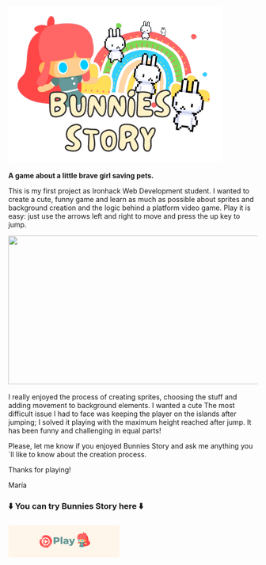  
 ![bunnies_logo](https://github.com/MaGaBoo/ironhack-videogame-project/blob/master/assets/images/Game%20logo_cut.png)
 
**A game about a little brave girl saving pets.**

This is my first project as Ironhack Web Development student. 
I wanted to create a cute, funny game and learn as much as possible about sprites and background creation and the logic behind a platform video game. Play it is easy: just use the arrows left and right to move and press the up key to jump.

<img src="https://user-images.githubusercontent.com/91290073/148745236-2f070f6e-066a-457a-94a8-f6bd8f605c51.png" width="600" height="300" style="max-width: 100%">


I really enjoyed the process of creating sprites, choosing the stuff and adding movement to background elements. I wanted a cute
The most difficult issue I had to face was keeping the player on the islands after jumping; I solved it playing with the maximum height reached after jump. It has been funny and challenging in equal parts!

Please, let me know if you enjoyed Bunnies Story and ask me anything you´ll like to know about the creation process.

Thanks for playing!

María

 ### ⬇️ You can try Bunnies Story here ⬇️ <h3>

<a href="http://127.0.0.1:5500/index.html" rel="nofollow">
<img src="https://github.com/MaGaBoo/ironhack-videogame-project/blob/master/assets/images/Play.png">
 

